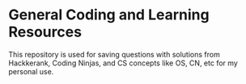 # General Coding and Learning Resources
This repository is used for saving questions with solutions from Hackkerank, Coding Ninjas, and CS concepts like OS, CN, etc for my personal use.
